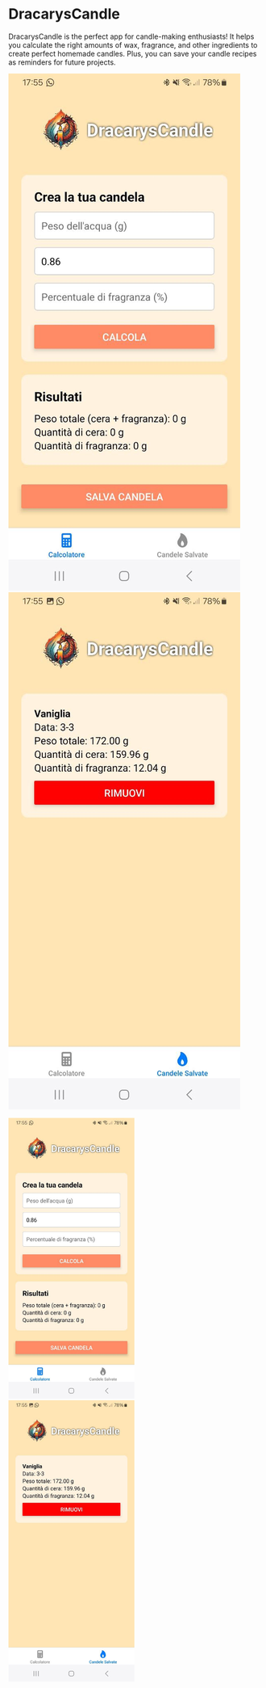 # DracarysCandle
DracarysCandle is the perfect app for candle-making enthusiasts! It helps you calculate the right amounts of wax, fragrance, and other ingredients to create perfect homemade candles. Plus, you can save your candle recipes as reminders for future projects.

![Testo alternativo](images/images1.jpg "Images1")
![Testo alternativo](images/images2.jpg "Images2")

<img src="images/images1.jpg" alt="Images1" width="250" style="display:inline-block; margin-right:10px;">
<img src="images/images2.jpg" alt="Images2" width="250" style="display:inline-block;">


